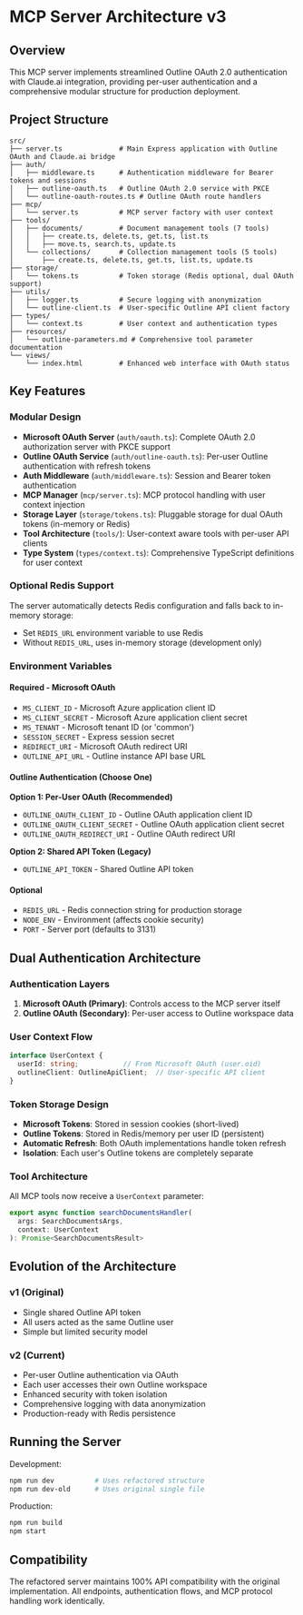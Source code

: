 # MCP Server Architecture v3

## Overview
This MCP server implements streamlined Outline OAuth 2.0 authentication with Claude.ai integration, providing per-user authentication and a comprehensive modular structure for production deployment.

## Project Structure
```
src/
├── server.ts              # Main Express application with Outline OAuth and Claude.ai bridge
├── auth/
│   ├── middleware.ts      # Authentication middleware for Bearer tokens and sessions
│   ├── outline-oauth.ts   # Outline OAuth 2.0 service with PKCE
│   └── outline-oauth-routes.ts # Outline OAuth route handlers
├── mcp/
│   └── server.ts          # MCP server factory with user context
├── tools/
│   ├── documents/         # Document management tools (7 tools)
│   │   ├── create.ts, delete.ts, get.ts, list.ts
│   │   ├── move.ts, search.ts, update.ts
│   └── collections/       # Collection management tools (5 tools)
│       ├── create.ts, delete.ts, get.ts, list.ts, update.ts
├── storage/
│   └── tokens.ts          # Token storage (Redis optional, dual OAuth support)
├── utils/
│   ├── logger.ts          # Secure logging with anonymization
│   └── outline-client.ts  # User-specific Outline API client factory
├── types/
│   └── context.ts         # User context and authentication types
├── resources/
│   └── outline-parameters.md # Comprehensive tool parameter documentation
└── views/
    └── index.html         # Enhanced web interface with OAuth status
```

## Key Features

### Modular Design
- **Microsoft OAuth Server** (`auth/oauth.ts`): Complete OAuth 2.0 authorization server with PKCE support
- **Outline OAuth Service** (`auth/outline-oauth.ts`): Per-user Outline authentication with refresh tokens
- **Auth Middleware** (`auth/middleware.ts`): Session and Bearer token authentication
- **MCP Manager** (`mcp/server.ts`): MCP protocol handling with user context injection
- **Storage Layer** (`storage/tokens.ts`): Pluggable storage for dual OAuth tokens (in-memory or Redis)
- **Tool Architecture** (`tools/`): User-context aware tools with per-user API clients
- **Type System** (`types/context.ts`): Comprehensive TypeScript definitions for user context

### Optional Redis Support
The server automatically detects Redis configuration and falls back to in-memory storage:
- Set `REDIS_URL` environment variable to use Redis
- Without `REDIS_URL`, uses in-memory storage (development only)

### Environment Variables

#### Required - Microsoft OAuth
- `MS_CLIENT_ID` - Microsoft Azure application client ID
- `MS_CLIENT_SECRET` - Microsoft Azure application client secret  
- `MS_TENANT` - Microsoft tenant ID (or 'common')
- `SESSION_SECRET` - Express session secret
- `REDIRECT_URI` - Microsoft OAuth redirect URI
- `OUTLINE_API_URL` - Outline instance API base URL

#### Outline Authentication (Choose One)
**Option 1: Per-User OAuth (Recommended)**
- `OUTLINE_OAUTH_CLIENT_ID` - Outline OAuth application client ID
- `OUTLINE_OAUTH_CLIENT_SECRET` - Outline OAuth application client secret
- `OUTLINE_OAUTH_REDIRECT_URI` - Outline OAuth redirect URI

**Option 2: Shared API Token (Legacy)**
- `OUTLINE_API_TOKEN` - Shared Outline API token

#### Optional
- `REDIS_URL` - Redis connection string for production storage
- `NODE_ENV` - Environment (affects cookie security)
- `PORT` - Server port (defaults to 3131)

## Dual Authentication Architecture

### Authentication Layers
1. **Microsoft OAuth (Primary)**: Controls access to the MCP server itself
2. **Outline OAuth (Secondary)**: Per-user access to Outline workspace data

### User Context Flow
```typescript
interface UserContext {
  userId: string;           // From Microsoft OAuth (user.oid)
  outlineClient: OutlineApiClient;  // User-specific API client
}
```

### Token Storage Design
- **Microsoft Tokens**: Stored in session cookies (short-lived)
- **Outline Tokens**: Stored in Redis/memory per user ID (persistent)
- **Automatic Refresh**: Both OAuth implementations handle token refresh
- **Isolation**: Each user's Outline tokens are completely separate

### Tool Architecture
All MCP tools now receive a `UserContext` parameter:
```typescript
export async function searchDocumentsHandler(
  args: SearchDocumentsArgs, 
  context: UserContext
): Promise<SearchDocumentsResult>
```

## Evolution of the Architecture

### v1 (Original)
- Single shared Outline API token
- All users acted as the same Outline user
- Simple but limited security model

### v2 (Current)
- Per-user Outline authentication via OAuth
- Each user accesses their own Outline workspace
- Enhanced security with token isolation
- Comprehensive logging with data anonymization
- Production-ready with Redis persistence

## Running the Server

Development:
```bash
npm run dev          # Uses refactored structure
npm run dev-old      # Uses original single file
```

Production:
```bash
npm run build
npm start
```

## Compatibility
The refactored server maintains 100% API compatibility with the original implementation. All endpoints, authentication flows, and MCP protocol handling work identically.
